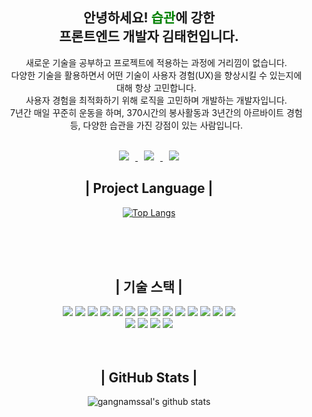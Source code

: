 <div align=center><h2>안녕하세요! <span style="color : green;">습관</span>에 강한 <br /> 프론트엔드 개발자 김태헌입니다.</h2></div>

<div align=center>
    <ul style="list-style: none;">
        <li>새로운 기술을 공부하고 프로젝트에 적용하는 과정에 거리낌이 없습니다.</li>
        <li>다양한 기술을 활용하면서 어떤 기술이 사용자 경험(UX)을 향상시킬 수 있는지에 대해 항상 고민합니다.</li>
        <li>사용자 경험을 최적화하기 위해 로직을 고민하며 개발하는 개발자입니다.</li>
        <li>7년간 매일 꾸준히 운동을 하며, 370시간의 봉사활동과 3년간의 아르바이트 경험 등, 다양한 습관을 가진 강점이 있는 사람입니다.</li>
    </ul>
    
<br/>

<a href="https://gangnamssal.notion.site/9580e24a17a343eeab12db7ed9e0e099">
    <img 
        src="https://img.shields.io/badge/Notion-F1F3F4?style=flat-square&logo=notion&logoColor=black&link=https://gangnamssal.notion.site/9580e24a17a343eeab12db7ed9e0e099"
        style="height : auto; margin-left : 10px; margin-right : 10px;"/>
</a>
<a href="https://blog.naver.com/24691116">
    <img 
        src="https://img.shields.io/badge/NaverBlog-20D789?style=flat-square&logo=naver&logoColor=white&link=https://blog.naver.com/24691116"
        style="height : auto; margin-left : 10px; margin-right : 10px;"/>
</a> <a href="https://www.instagram.com/3ilove_mj/">
    <img 
        src="http://img.shields.io/badge/-Instagram-black?style=flat&logo=Instagram&link=https://www.instagram.com/3ilove_mj/"
        style="height : auto; margin-left : 10px; margin-right : 10px;"/>
</a> 
    
 <br/>

<h2>| Project Language |</h2>
    
[![Top Langs](https://github-readme-stats-sigma-five.vercel.app/api/top-langs/?username=gangnamssal&layout=compact&theme=dracula)](https://github.com/gangnamssal)
    
 <br/>
 <br/>
 <br/>

  <h2>| 기술 스택 |</h2>
   <img src="https://img.shields.io/badge/-JavaScript-F7DF1E?style=flat-plastic&logo=JavaScript&logoColor=black" />
    <img src="https://img.shields.io/badge/-TypeScript-2F74C0?style=flat-plastic&logo=TypeScript&logoColor=white" />
<img src="https://img.shields.io/badge/-React-5ED3F3?style=flat-plastic&logo=React&logoColor=white" />
    <img src="https://img.shields.io/badge/-Redux-764ABC?style=flat-plastic&logo=Redux&logoColor=white" />
    <img src="https://img.shields.io/badge/-ReduxSaga-949494?style=flat-plastic&logo=ReduxSaga&logoColor=85D26A" />
    <img src="https://img.shields.io/badge/-Zustand-443F36?style=flat-plastic&logo=Zustand&logoColor=white" />
    <img src="https://img.shields.io/badge/-ReactQuery-F73F51?style=flat-plastic&logo=ReactQuery&logoColor=white" />
    <img src="https://img.shields.io/badge/-Emotion.js-C43BAD?style=flat-plastic&logo=Emotion.js&logoColor=85D26A" />
    <img src="https://img.shields.io/badge/-Vue.js-00BB7C?style=flat-plastic&logo=Vue.js&logoColor=white" />
    <img src="https://img.shields.io/badge/-D3.js-F9A03C?style=flat-plastic&logo=D3.js&logoColor=white" />
     <img src="https://img.shields.io/badge/-Python-3771A0?style=flat-plastic&logo=Python&logoColor=F7C73B" />
    <img src="https://img.shields.io/badge/-GreenSock-88CE02?style=flat-plastic&logo=GreenSock&logoColor=white" />
    <img src="https://img.shields.io/badge/-HTML5-DD4D25?style=flat-plastic&logo=HTML5&logoColor=white" />
    <img src="https://img.shields.io/badge/-CSS3-146EB0?style=flat-plastic&logo=CSS3&logoColor=white" />
    <br />
    <img src="https://img.shields.io/badge/-GitHub-black?style=flat-plastic&logo=GitHub&logoColor=white" />
    <img src="https://img.shields.io/badge/-Jira-2580F7?style=flat-plastic&logo=Jira&logoColor=white" />
    <img src="https://img.shields.io/badge/-Notion-000000?style=flat-plastic&logo=Notion&logoColor=white" />
    <img src="https://img.shields.io/badge/-Figma-white?style=flat-plastic&logo=Figma&logoColor=rgb(234,76,29)" />
 
 <br/>
 <br/>
 <br/>
    
 <h2>| GitHub Stats |</h2>
    
![gangnamssal's github stats](https://github-readme-stats-sigma-five.vercel.app/api?username=gangnamssal&show_icons=true&theme=radical)
    
    
 <br/>
 <br/>
 <br/>

</div>

